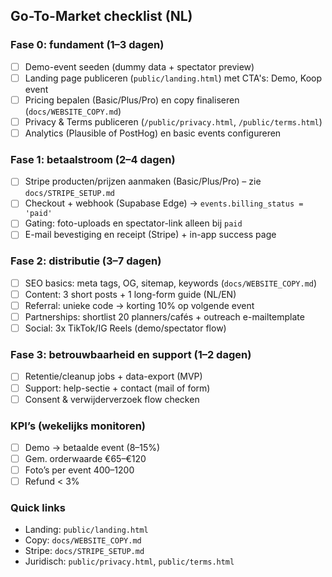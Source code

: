 ## Go-To-Market checklist (NL)

### Fase 0: fundament (1–3 dagen)
- [ ] Demo-event seeden (dummy data + spectator preview)
- [ ] Landing page publiceren (`public/landing.html`) met CTA's: Demo, Koop event
- [ ] Pricing bepalen (Basic/Plus/Pro) en copy finaliseren (`docs/WEBSITE_COPY.md`)
- [ ] Privacy & Terms publiceren (`/public/privacy.html`, `/public/terms.html`)
- [ ] Analytics (Plausible of PostHog) en basic events configureren

### Fase 1: betaalstroom (2–4 dagen)
- [ ] Stripe producten/prijzen aanmaken (Basic/Plus/Pro) – zie `docs/STRIPE_SETUP.md`
- [ ] Checkout + webhook (Supabase Edge) → `events.billing_status = 'paid'`
- [ ] Gating: foto-uploads en spectator-link alleen bij `paid`
- [ ] E-mail bevestiging en receipt (Stripe) + in-app success page

### Fase 2: distributie (3–7 dagen)
- [ ] SEO basics: meta tags, OG, sitemap, keywords (`docs/WEBSITE_COPY.md`)
- [ ] Content: 3 short posts + 1 long-form guide (NL/EN)
- [ ] Referral: unieke code → korting 10% op volgende event
- [ ] Partnerships: shortlist 20 planners/cafés + outreach e-mailtemplate
- [ ] Social: 3x TikTok/IG Reels (demo/spectator flow)

### Fase 3: betrouwbaarheid en support (1–2 dagen)
- [ ] Retentie/cleanup jobs + data-export (MVP)
- [ ] Support: help-sectie + contact (mail of form)
- [ ] Consent & verwijderverzoek flow checken

### KPI’s (wekelijks monitoren)
- [ ] Demo → betaalde event (8–15%)
- [ ] Gem. orderwaarde €65–€120
- [ ] Foto’s per event 400–1200
- [ ] Refund < 3%

### Quick links
- Landing: `public/landing.html`
- Copy: `docs/WEBSITE_COPY.md`
- Stripe: `docs/STRIPE_SETUP.md`
- Juridisch: `public/privacy.html`, `public/terms.html`
